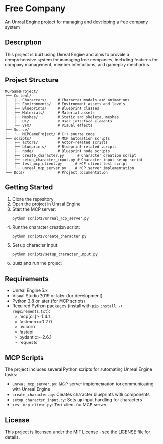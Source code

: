 # Free Company

An Unreal Engine project for managing and developing a free company system.

## Description
This project is built using Unreal Engine and aims to provide a comprehensive system for managing free companies, including features for company management, member interactions, and gameplay mechanics.

## Project Structure
```
MCPGameProject/
├── Content/
│   ├── Characters/     # Character models and animations
│   ├── Environments/   # Environment assets and levels
│   ├── Blueprints/     # Blueprint classes
│   ├── Materials/      # Material assets
│   ├── Meshes/         # Static and skeletal meshes
│   ├── UI/             # User interface elements
│   └── VFX/            # Visual effects
├── Source/
│   └── MCPGameProject/ # C++ source code
├── scripts/            # MCP automation scripts
│   ├── actors/         # Actor-related scripts
│   ├── blueprints/     # Blueprint-related scripts
│   ├── node/           # Blueprint node scripts
│   ├── create_character.py      # Character creation script
│   ├── setup_character_input.py # Character input setup script
│   ├── test_mcp_client.py      # MCP client test script
│   └── unreal_mcp_server.py    # MCP server implementation
└── Docs/               # Project documentation
```

## Getting Started
1. Clone the repository
2. Open the project in Unreal Engine
3. Start the MCP server:
   ```
   python scripts/unreal_mcp_server.py
   ```
4. Run the character creation script:
   ```
   python scripts/create_character.py
   ```
5. Set up character input:
   ```
   python scripts/setup_character_input.py
   ```
6. Build and run the project

## Requirements
- Unreal Engine 5.x
- Visual Studio 2019 or later (for development)
- Python 3.8 or later (for MCP scripts)
- Required Python packages (install with `pip install -r requirements.txt`):
  - mcp[cli]>=1.4.1
  - fastmcp>=0.2.0
  - uvicorn
  - fastapi
  - pydantic>=2.6.1
  - requests

## MCP Scripts
The project includes several Python scripts for automating Unreal Engine tasks:

- `unreal_mcp_server.py`: MCP server implementation for communicating with Unreal Engine
- `create_character.py`: Creates character blueprints with components
- `setup_character_input.py`: Sets up input handling for characters
- `test_mcp_client.py`: Test client for MCP server

## License
This project is licensed under the MIT License - see the LICENSE file for details. 